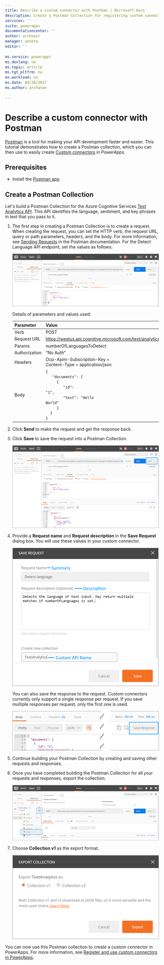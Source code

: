 ```yaml
---
title: Describe a custom connector with Postman | Microsoft Docs
description: Create a Postman Collection for registering custom connectors
services: ''
suite: powerapps
documentationcenter: ''
author: archnair
manager: anneta
editor: ''

ms.service: powerapps
ms.devlang: na
ms.topic: article
ms.tgt_pltfrm: na
ms.workload: na
ms.date: 04/28/2017
ms.author: archanan

---
```

# Describe a custom connector with Postman
[Postman](https://www.getpostman.com/) is a tool for making your API development faster and easier. This tutorial demonstrates how to create a Postman collection, which you can then use to easily create [Custom connectors](register-custom-api.md) in PowerApps.

## Prerequisites
* Install the [Postman app](https://www.getpostman.com/apps)

## Create a Postman Collection
Let's build a Postman Collection for the Azure Cognitive Services [Text Analytics API](https://www.microsoft.com/cognitive-services/en-us/text-analytics-api). This API identifies the language, sentiment, and key phrases in text that you pass to it.

1. The first step in creating a Postman Collection is to create a request. When creating the request, you can set the HTTP verb, the request URL, query or path parameters, headers, and the body. For more information, see [Sending Requests](https://www.getpostman.com/docs/requests) in the Postman documentation. For the Detect Language API endpoint, set the values as follows:
   
    ![Postman request](./media/postman-collection/request.png)
   
    Details of parameters and values used:
   
   | Parameter | Value |
   | --- | --- |
   | Verb |POST |
   | Request URL |https://westus.api.cognitive.microsoft.com/text/analytics/v2.0/languages |
   | Params |numberOfLanguagesToDetect |
   | Authorization |“No Auth” |
   | Headers |Ocp-Apim-Subscription-Key = <your subscription key> <br/>Content-Type = application/json |
   | Body |<code>{<br/>&nbsp;&nbsp;&nbsp;"documents": [<br/>&nbsp;&nbsp;&nbsp;&nbsp;&nbsp;{<br/>&nbsp;&nbsp;&nbsp;&nbsp;&nbsp;&nbsp;&nbsp;&nbsp;"id": "1",<br/>&nbsp;&nbsp;&nbsp;&nbsp;&nbsp;&nbsp;&nbsp;&nbsp;"text": "Hello World"<br/>&nbsp;&nbsp;&nbsp;&nbsp;&nbsp;}<br/>&nbsp;&nbsp;]<br/>}<code> |
2. Click **Send** to make the request and get the response back.
3. Click **Save** to save the request into a Postman Collection.
   
    ![Postman response](./media/postman-collection/request-response-save.png)
4. Provide a **Request name** and **Request description** in the **Save Request** dialog box. You will use these values in your custom connector.
   
    ![Postman Save Collection](./media/postman-collection/save-request-note.png)
   
    You can also save the response to the request. Custom connectors currently only support a single response per request. If you save multiple responses per request, only the first one is used.
   
    ![Postman Save Response](./media/postman-collection/save-response.png)
5. Continue building your Postman Collection by creating and saving other requests and responses.
6. Once you have completed building the Postman Collection for all your requests and responses, export the collection.
   
    ![Postman Export](./media/postman-collection/export.png)
7. Choose **Collection v1** as the export format.
   
    ![Postman Export](./media/postman-collection/export2.png)

You can now use this Postman collection to create a custom connector in PowerApps. For more information, see [Register and use custom connectors in PowerApps](register-custom-api.md). 

